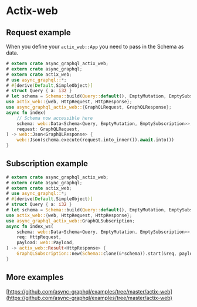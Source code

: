 # Actix-web

## Request example

When you define your `actix_web::App` you need to pass in the Schema as data. 

```rust
# extern crate async_graphql_actix_web;
# extern crate async_graphql;
# extern crate actix_web;
# use async_graphql::*;
# #[derive(Default,SimpleObject)]
# struct Query { a: i32 }
# let schema = Schema::build(Query::default(), EmptyMutation, EmptySubscription).finish();
use actix_web::{web, HttpRequest, HttpResponse};
use async_graphql_actix_web::{GraphQLRequest, GraphQLResponse};
async fn index(
    // Schema now accessible here
    schema: web::Data<Schema<Query, EmptyMutation, EmptySubscription>>,
    request: GraphQLRequest,
) -> web::Json<GraphQLResponse> {
    web::Json(schema.execute(request.into_inner()).await.into())
}
```

## Subscription example

```rust
# extern crate async_graphql_actix_web;
# extern crate async_graphql;
# extern crate actix_web;
# use async_graphql::*;
# #[derive(Default,SimpleObject)]
# struct Query { a: i32 }
# let schema = Schema::build(Query::default(), EmptyMutation, EmptySubscription).finish();
use actix_web::{web, HttpRequest, HttpResponse};
use async_graphql_actix_web::GraphQLSubscription;
async fn index_ws(
    schema: web::Data<Schema<Query, EmptyMutation, EmptySubscription>>,
    req: HttpRequest,
    payload: web::Payload,
) -> actix_web::Result<HttpResponse> {
    GraphQLSubscription::new(Schema::clone(&*schema)).start(&req, payload)
}
```

## More examples

[https://github.com/async-graphql/examples/tree/master/actix-web](https://github.com/async-graphql/examples/tree/master/actix-web)
